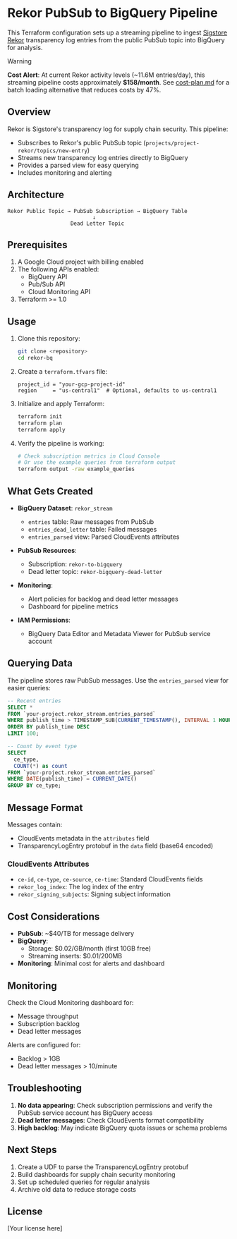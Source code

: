# Rekor PubSub to BigQuery Pipeline

This Terraform configuration sets up a streaming pipeline to ingest [Sigstore Rekor](https://www.sigstore.dev/what-is-sigstore) transparency log entries from the public PubSub topic into BigQuery for analysis.

> [!WARNING]
> **Cost Alert**: At current Rekor activity levels (~11.6M entries/day), this streaming pipeline costs approximately **$158/month**. See [cost-plan.md](cost-plan.md) for a batch loading alternative that reduces costs by 47%.

## Overview

Rekor is Sigstore's transparency log for supply chain security. This pipeline:

- Subscribes to Rekor's public PubSub topic (`projects/project-rekor/topics/new-entry`)
- Streams new transparency log entries directly to BigQuery
- Provides a parsed view for easy querying
- Includes monitoring and alerting

## Architecture

```
Rekor Public Topic → PubSub Subscription → BigQuery Table
                           ↓
                    Dead Letter Topic
```

## Prerequisites

1. A Google Cloud project with billing enabled
2. The following APIs enabled:
   - BigQuery API
   - Pub/Sub API
   - Cloud Monitoring API
3. Terraform >= 1.0

## Usage

1. Clone this repository:
   ```bash
   git clone <repository>
   cd rekor-bq
   ```

2. Create a `terraform.tfvars` file:
   ```hcl
   project_id = "your-gcp-project-id"
   region     = "us-central1"  # Optional, defaults to us-central1
   ```

3. Initialize and apply Terraform:
   ```bash
   terraform init
   terraform plan
   terraform apply
   ```

4. Verify the pipeline is working:
   ```bash
   # Check subscription metrics in Cloud Console
   # Or use the example queries from terraform output
   terraform output -raw example_queries
   ```

## What Gets Created

- **BigQuery Dataset**: `rekor_stream`
  - `entries` table: Raw messages from PubSub
  - `entries_dead_letter` table: Failed messages
  - `entries_parsed` view: Parsed CloudEvents attributes

- **PubSub Resources**:
  - Subscription: `rekor-to-bigquery`
  - Dead letter topic: `rekor-bigquery-dead-letter`

- **Monitoring**:
  - Alert policies for backlog and dead letter messages
  - Dashboard for pipeline metrics

- **IAM Permissions**:
  - BigQuery Data Editor and Metadata Viewer for PubSub service account

## Querying Data

The pipeline stores raw PubSub messages. Use the `entries_parsed` view for easier queries:

```sql
-- Recent entries
SELECT * 
FROM `your-project.rekor_stream.entries_parsed`
WHERE publish_time > TIMESTAMP_SUB(CURRENT_TIMESTAMP(), INTERVAL 1 HOUR)
ORDER BY publish_time DESC
LIMIT 100;

-- Count by event type
SELECT 
  ce_type,
  COUNT(*) as count
FROM `your-project.rekor_stream.entries_parsed`
WHERE DATE(publish_time) = CURRENT_DATE()
GROUP BY ce_type;
```

## Message Format

Messages contain:
- CloudEvents metadata in the `attributes` field
- TransparencyLogEntry protobuf in the `data` field (base64 encoded)

### CloudEvents Attributes
- `ce-id`, `ce-type`, `ce-source`, `ce-time`: Standard CloudEvents fields
- `rekor_log_index`: The log index of the entry
- `rekor_signing_subjects`: Signing subject information

## Cost Considerations

- **PubSub**: ~$40/TB for message delivery
- **BigQuery**: 
  - Storage: $0.02/GB/month (first 10GB free)
  - Streaming inserts: $0.01/200MB
- **Monitoring**: Minimal cost for alerts and dashboard

## Monitoring

Check the Cloud Monitoring dashboard for:
- Message throughput
- Subscription backlog
- Dead letter messages

Alerts are configured for:
- Backlog > 1GB
- Dead letter messages > 10/minute

## Troubleshooting

1. **No data appearing**: Check subscription permissions and verify the PubSub service account has BigQuery access
2. **Dead letter messages**: Check CloudEvents format compatibility
3. **High backlog**: May indicate BigQuery quota issues or schema problems

## Next Steps

1. Create a UDF to parse the TransparencyLogEntry protobuf
2. Build dashboards for supply chain security monitoring
3. Set up scheduled queries for regular analysis
4. Archive old data to reduce storage costs

## License

[Your license here]